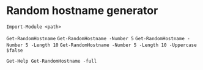 # Random hostname generator

`Import-Module <path>`

`Get-RandomHostname`
`Get-RandomHostname -Number 5`
`Get-RandomHostname -Number 5 -Length 10`
`Get-RandomHostname -Number 5 -Length 10 -Uppercase $false`

`Get-Help Get-RandomHostname -full`